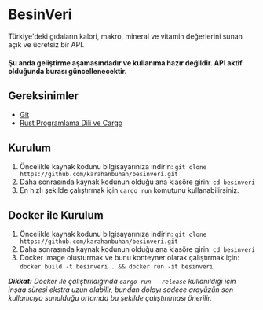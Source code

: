 # BesinVeri
Türkiye'deki gıdaların kalori, makro, mineral ve vitamin değerlerini sunan açık ve ücretsiz bir API. 

#### Şu anda geliştirme aşamasındadır ve kullanıma hazır değildir. API aktif olduğunda burası güncellenecektir.

## Gereksinimler
- [Git](https://git-scm.com/downloads)
- [Rust Programlama Dili ve Cargo](https://www.rust-lang.org/tools/install)

## Kurulum
1. Öncelikle kaynak kodunu bilgisayarınıza indirin: `git clone https://github.com/karahanbuhan/besinveri.git`
2. Daha sonrasında kaynak kodunun olduğu ana klasöre girin: `cd besinveri`
3. En hızlı şekilde çalıştırmak için `cargo run` komutunu kullanabilirsiniz.

## Docker ile Kurulum
1. Öncelikle kaynak kodunu bilgisayarınıza indirin: `git clone https://github.com/karahanbuhan/besinveri.git`
2. Daha sonrasında kaynak kodunun olduğu ana klasöre girin: `cd besinveri`
3. Docker Image oluşturmak ve bunu konteyner olarak çalıştırmak için: `docker build -t besinveri . && docker run -it besinveri`

***Dikkat:** Docker ile çalıştırıldığında `cargo run --release` kullanıldığı için inşaa süresi ekstra uzun olabilir, bundan dolayı sadece arayüzün son kullanıcıya sunulduğu ortamda bu şekilde çalıştırılması önerilir.*

